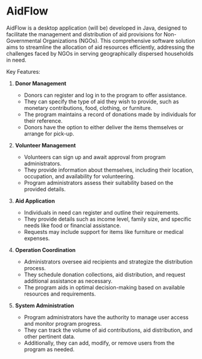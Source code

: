 # AidFlow

AidFlow is a desktop application (will be) developed in Java, designed to facilitate the management and distribution of aid provisions for Non-Governmental Organizations (NGOs). This comprehensive software solution aims to streamline the allocation of aid resources efficiently, addressing the challenges faced by NGOs in serving geographically dispersed households in need.

Key Features:
1. **Donor Management**
   - Donors can register and log in to the program to offer assistance.
   - They can specify the type of aid they wish to provide, such as monetary contributions, food, clothing, or furniture.
   - The program maintains a record of donations made by individuals for their reference.
   - Donors have the option to either deliver the items themselves or arrange for pick-up.

2. **Volunteer Management**
   - Volunteers can sign up and await approval from program administrators.
   - They provide information about themselves, including their location, occupation, and availability for volunteering.
   - Program administrators assess their suitability based on the provided details.

3. **Aid Application**
   - Individuals in need can register and outline their requirements.
   - They provide details such as income level, family size, and specific needs like food or financial assistance.
   - Requests may include support for items like furniture or medical expenses.

4. **Operation Coordination**
   - Administrators oversee aid recipients and strategize the distribution process.
   - They schedule donation collections, aid distribution, and request additional assistance as necessary.
   - The program aids in optimal decision-making based on available resources and requirements.

5. **System Administration**
   - Program administrators have the authority to manage user access and monitor program progress.
   - They can track the volume of aid contributions, aid distribution, and other pertinent data.
   - Additionally, they can add, modify, or remove users from the program as needed.